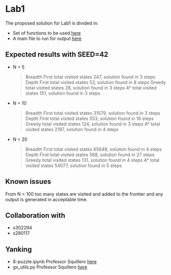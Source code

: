 
# Lab1
The proposed solution for Lab1 is divided in:
- Set of functions to be used [here](https://github.com/AlessiaLeclercq/ComputationalIntelligence_S291871/blob/main/Lab1/lab1.py)
- A main file to run for output [here](https://github.com/AlessiaLeclercq/ComputationalIntelligence_S291871/blob/main/Lab1/main.py)

## Expected results with SEED=42
- N = 5
  > Breadth First total visited states 247, solution found in 3 steps
  > Depth First total visited states 53, solution found in 8 steps
  > Greedy total visited states 28, solution found in 3 steps
  > A* total visited states 151, solution found in 3 steps 

- N = 10
  > Breadth First total visited states 31579, solution found in 3 steps
  > Depth First total visited states 553, solution found in 16 steps
  > Greedy total visited states 124, solution found in 3 steps
  > A* total visited states 2197, solution found in 4 steps 

- N = 20
  > Breadth First total visited states 65649, solution found in 4 steps
  > Depth First total visited states 568, solution found in 27 steps
  > Greedy total visited states 131, solution found in 4 steps
  > A* total visited states 54077, solution found in 5 steps 

## Known issues
From N = 100 too many states are visited and added to the frontier and any output is generated in acceptable time. 

## Collaboration with
- s302294
- s280117

## Yanking
- 8-puzzle.ipynb Professor Squillero [here](https://github.com/squillero/computational-intelligence/blob/master/2022-23/8-puzzle.ipynb)
- gx_utils.py Professor Squillero [here](https://github.com/squillero/computational-intelligence/blob/master/2022-23/gx_utils.py)
